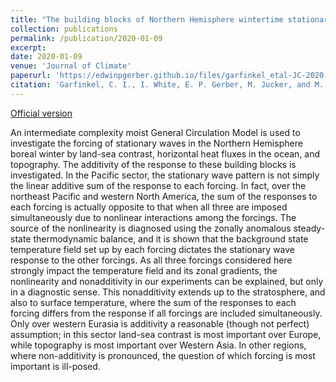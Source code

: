 ```yaml
---
title: "The building blocks of Northern Hemisphere wintertime stationary waves"
collection: publications
permalink: /publication/2020-01-09
excerpt: 
date: 2020-01-09
venue: 'Journal of Climate'
paperurl: 'https://edwinpgerber.github.io/files/garfinkel_etal-JC-2020.pdf'
citation: 'Garfinkel, C. I., I. White, E. P. Gerber, M. Jucker, and M. Erez, 2020: The building blocks of Northern Hemisphere wintertime stationary waves, <i>J. Climate</i>, <b>33</b>, 5611–5633, doi:10.1175/JCLI-D-19-0181.1.'
---
```


[Official version](https://doi.org/10.1175/JCLI-D-19-0181.1)

An intermediate complexity moist General Circulation Model is used to investigate the forcing of stationary waves in the Northern Hemisphere boreal winter by land-sea contrast, horizontal heat fluxes in the ocean, and topography. The additivity of the response to these building blocks is investigated. In the Pacific sector, the stationary wave pattern is not simply the linear additive sum of the response to each forcing. In fact, over the northeast Pacific and western North America, the sum of the responses to each forcing is actually opposite to that when all three are imposed simultaneously due to nonlinear interactions among the forcings. The source of the nonlinearity is diagnosed using the zonally anomalous steady-state thermodynamic balance, and it is shown that the background state temperature field set up by each forcing dictates the stationary wave response to the other forcings. As all three forcings considered here strongly impact the temperature field and its zonal gradients, the nonlinearity and nonadditivity in our experiments can be explained, but only in a diagnostic sense. This nonadditivity extends up to the stratosphere, and also to surface temperature, where the sum of the responses to each forcing differs from the response if all forcings are included simultaneously. Only over western Eurasia is additivity a reasonable (though not perfect) assumption; in this sector land-sea contrast is most important over Europe, while topography is most important over Western Asia. In other regions, where non-additivity is pronounced, the question of which forcing is most important is ill-posed.
